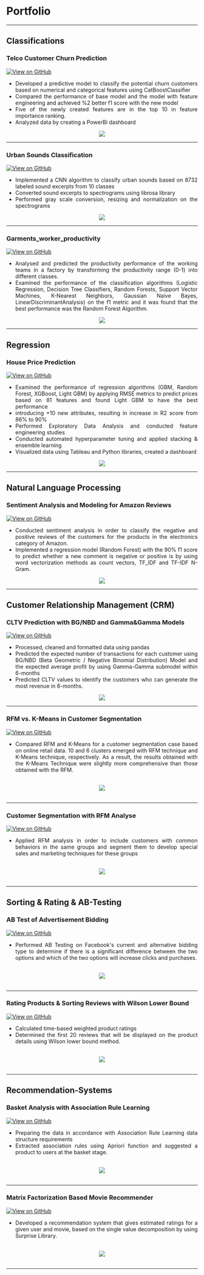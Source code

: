 # Portfolio
---
## Classifications

### Telco Customer Churn Prediction

[![View on GitHub](https://img.shields.io/badge/GitHub-View_on_GitHub-blue?logo=GitHub)](https://github.com/EmineCerit/Classification/tree/main/Telco%20Customer%20Churn%20Prediction)

<div style="text-align: justify">
  
- Developed a predictive model to classify the potential churn customers based on numerical and categorical features using CatBoostClassifier 
- Compared the performance of base model and the model with feature engineering and achieved %2 better f1 score with the new model 
- Five of the newly created features are in the top 10 in feature importance ranking. 
- Analyzed data by creating a PowerBi dashboard 

</div>

<center><img src="images/Churn.png"/></center>

---
### Urban Sounds Classification

[![View on GitHub](https://img.shields.io/badge/GitHub-View_on_GitHub-blue?logo=GitHub)](https://github.com/EmineCerit/Classification/tree/main/Urban%20Sound%20Classification%20using%20CNN)

<div style="text-align: justify">
  
* Implemented a CNN algorithm to classify urban sounds based on 8732 labeled sound excerpts from 10 classes  
* Converted sound excerpts to spectrograms using librosa library    
* Performed gray scale conversion, resizing and normalization on the spectrograms
</div>

<center><img src="images/Urban Sound.png"/></center>

---
### Garments_worker_productivity

[![View on GitHub](https://img.shields.io/badge/GitHub-View_on_GitHub-blue?logo=GitHub)](https://github.com/EmineCerit/NLP/tree/main/Sentiment%20Analysis%20and%20Modeling%20for%20Amazon%20Reviews)

<div style="text-align: justify">
 
* Analysed and predicted the productivity performance of the working teams in a factory by transforming the productivity range (0-1) into different classes. 
* Examined the performance of the classification algorithms (Logistic Regression, Decision Tree Classifiers, Random Forests, Support Vector Machines, K-Nearest Neighbors, Gaussian Naive Bayes, LinearDiscriminantAnalysis) on the f1 metric and it was found that the best performance was the Random Forest Algorithm.</div>

<center><img src="images/Garment.png"/></center>

---
## Regression

### House Price Prediction

[![View on GitHub](https://img.shields.io/badge/GitHub-View_on_GitHub-blue?logo=GitHub)](https://github.com/EmineCerit/Regression/tree/main/House%20Prices%20Prediction)

<div style="text-align: justify">

* Examined the performance of regression algorithms (GBM, Random Forest, XGBoost, Light GBM) by applying RMSE metrics to predict prices based on 81 features and found Light GBM to have the best performance 
* introducing +10 new attributes, resulting in increase in R2 score from 86% to 90% 
* Performed Exploratory Data Analysis and conducted feature engineering studies  
* Conducted automated hyperparameter tuning and applied stacking & ensemble learning 
* Visualized data using Tableau and Python libraries, created a dashboard</div>

<center><img src="images/HPP.png"/></center>

---
## Natural Language Processing

### Sentiment Analysis and Modeling for Amazon Reviews

[![View on GitHub](https://img.shields.io/badge/GitHub-View_on_GitHub-blue?logo=GitHub)](https://github.com/EmineCerit/NLP/tree/main/Sentiment%20Analysis%20and%20Modeling%20for%20Amazon%20Reviews)

<div style="text-align: justify">

* Conducted sentiment analysis in order to classify the negative and positive reviews of the customers for the products in the electronics category of Amazon. 
* Implemented a regression model (Random Forest) with the 90% f1 score to predict whether a new comment is negative or positive is by using word vectorization methods as count vectors, TF_IDF and TF-IDF N-Gram.</div>


<center><img src="images/NLP.png"/></center>

---
## Customer Relationship Management (CRM)

### CLTV Prediction with BG/NBD and Gamma&Gamma Models

[![View on GitHub](https://img.shields.io/badge/GitHub-View_on_GitHub-blue?logo=GitHub)](https://github.com/EmineCerit/CRM)

<div style="text-align: justify">

* Processed, cleaned and formatted data using pandas
* Predicted the expected number of transactions for each customer using BG/NBD (Beta Geometric / Negative Binomial Distribution) Model and the expected average profit by using Gamma-Gamma submodel within 6-months 
* Predicted CLTV values to identify the customers who can generate the most revenue in 6-months.</div>

<center><img src="images/CLTV.png"/></center>

---
### RFM vs. K-Means in Customer Segmentation

[![View on GitHub](https://img.shields.io/badge/GitHub-View_on_GitHub-blue?logo=GitHub)](https://github.com/EmineCerit/CRM)

<div style="text-align: justify">

* Compared RFM and K-Means for a customer segmentation case based on online retail data. 10 and 6 clusters emerged with RFM technique and K-Means technique, respectively. As a result, the results obtained with the K-Means Technique were slightly more comprehensive than those obtained with the RFM.</div>
<br>
<center><img src="images/Kmeans.png"></center>
<br>

---
### Customer Segmentation with RFM Analyse

[![View on GitHub](https://img.shields.io/badge/GitHub-View_on_GitHub-blue?logo=GitHub)](https://github.com/EmineCerit/CRM)

<div style="text-align: justify"> 

* Applied RFM analysis in order to include customers with common behaviors in the same groups and segment them to develop special sales and marketing techniques for these groups</div>
<br>
<center><img src="images/RFM.png"/></center>
<br>

---
## Sorting & Rating & AB-Testing

### AB Test of Advertisement Bidding

[![View on GitHub](https://img.shields.io/badge/GitHub-View_on_GitHub-blue?logo=GitHub)](https://github.com/EmineCerit/SORTING_RATING_AB-TESTING/tree/main/AB%20TEST)

<div style="text-align: justify">

* Performed AB Testing on Facebook's current and alternative bidding type to determine if there is a significant difference between the two options and which of the two options will increase clicks and purchases.</div>
<br>
<center><img src="images/AB Test.png"/></center>
<br>

---
### Rating Products & Sorting Reviews with Wilson Lower Bound

[![View on GitHub](https://img.shields.io/badge/GitHub-View_on_GitHub-blue?logo=GitHub)](https://github.com/EmineCerit/SORTING_RATING_AB-TESTING/tree/main/Rating%20Products%20%26%20Sorting%20Reviews%20with%20Wilson%20Lower%20Bound)

<div style="text-align: justify">

* Calculated time-based weighted product ratings
* Determined the first 20 reviews that will be displayed on the product details using Wilson lower bound method.</div>
<br>
<center><img src="images/Sorting.png"/></center>
<br>

---

## Recommendation-Systems

### Basket Analysis with Association Rule Learning

[![View on GitHub](https://img.shields.io/badge/GitHub-View_on_GitHub-blue?logo=GitHub)](https://github.com/EmineCerit/Recommendation-Systems/tree/main/Basket%20Analysis%20with%20Association%20Rule%20Learningb)

<div style="text-align: justify">
  
* Preparing the data in accordance with Association Rule Learning data structure requirements
* Extracted association rules using Apriori function and suggested a product to users at the basket stage.</div>
<br>
<center><img src="images/ARL.png"/></center>
<br>

---
### Matrix Factorization Based Movie Recommender

[![View on GitHub](https://img.shields.io/badge/GitHub-View_on_GitHub-blue?logo=GitHub)](https://github.com/EmineCerit/Recommendation-Systems/tree/main/Movie%20Recommender%20Matrix%20Factorization%20Based)

<div style="text-align: justify">
  
* Developed a recommendation system that gives estimated ratings for a given user and movie, based on the single value decomposition by using Surprise Library.</div>
<br>
<center><img src="images/Matrix Factorization.png"/></center>
<br>

---


